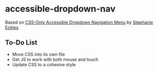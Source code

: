 # accessible-dropdown-nav
Based on [CSS-Only Accessible Dropdown Navigation Menu](https://moderncss.dev/css-only-accessible-dropdown-navigation-menu/) by [Stephanie Eckles](https://github.com/5t3ph/).

## To-Do List
- Move CSS into its own file
- Get JS to work with both mouse and touch
- Update CSS to a cohesive style
